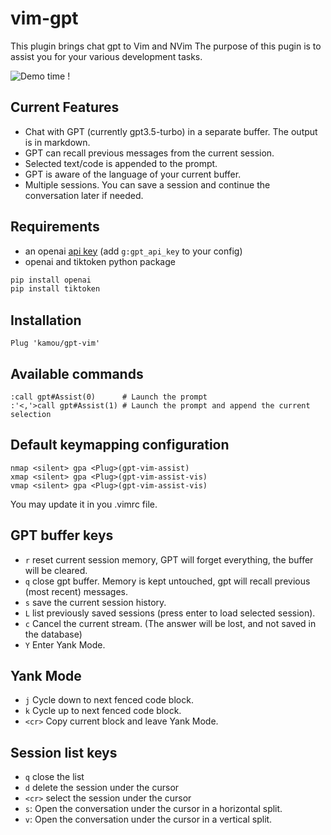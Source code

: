 # vim-gpt

This plugin brings chat gpt to Vim and NVim
The purpose of this pugin is to assist you for your various development tasks.

![Demo time !](./uml2rust.gif)

## Current Features

 - Chat with GPT (currently gpt3.5-turbo) in a separate buffer. The output is in markdown.
 - GPT can recall previous messages from the current session.
 - Selected text/code is appended to the prompt.
 - GPT is aware of the language of your current buffer.
 - Multiple sessions. You can save a session and continue the conversation later if needed.

## Requirements

 - an openai [api key](https://platform.openai.com/account/api-keys) (add `g:gpt_api_key` to your config)
 - openai and tiktoken python package
 ```sh
 pip install openai
 pip install tiktoken
 ```

## Installation
```vim
Plug 'kamou/gpt-vim'
```

## Available commands
```
:call gpt#Assist(0)      # Launch the prompt
:'<,'>call gpt#Assist(1) # Launch the prompt and append the current selection
```

## Default keymapping configuration
```
nmap <silent> gpa <Plug>(gpt-vim-assist)
xmap <silent> gpa <Plug>(gpt-vim-assist-vis)
vmap <silent> gpa <Plug>(gpt-vim-assist-vis)
```
You may update it in you .vimrc file.

## GPT buffer keys
  - `r` reset current session memory, GPT will forget everything, the buffer will be cleared.
  - `q` close gpt buffer. Memory is kept untouched, gpt will recall previous (most recent) messages.
  - `s` save the current session history.
  - `L` list previously saved sessions (press enter to load selected session).
  - `c` Cancel the current stream. (The answer will be lost, and not saved in the database)
  - `Y` Enter Yank Mode.

## Yank Mode
  - `j` Cycle down to next fenced code block.
  - `k` Cycle up to next fenced code block.
  - `<cr>` Copy current block and leave Yank Mode.

## Session list keys
  - `q` close the list
  - `d` delete the session under the cursor
  - `<cr>` select the session under the cursor
  - `s`: Open the conversation under the cursor in a horizontal split.
  - `v`: Open the conversation under the cursor in a vertical split.
